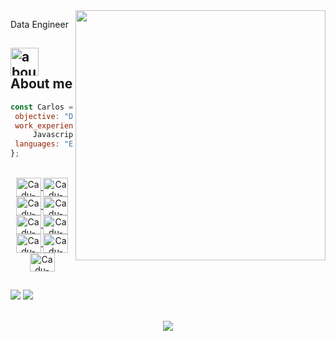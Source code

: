 <img src="https://raw.githubusercontent.com/MicaelliMedeiros/micaellimedeiros/master/image/computer-illustration.png" min-width="400px" max-width="400px" width="400px" align="right">

Data Engineer

## <img width="45" alt="about" src="https://raw.github.com/elizarov/elizarov/master/about.png"> About me
 
 ```JavaScript 
const Carlos = {
  objective: "Data Engineer, Python, SQL, MongoDB, Git, Apache Spark, Apache Airflow, Cloud Computing, React"
  work_experiences: "C#, Java, Terraform, .NET, Vue.js, Typescript,
      Javascript, React, Angular, SQL Server, MySQL, ASP.NET",
  languages: "English, Portuguese and Spanish",
};

```

<div display="flex" justify-content="space-around" align="center">
    <div>
        <a href="https://github.com/carlosgoncalvesdev">
    </div>
</div>

<div style="display: inline_block" align="center"> <br>
    <img align="center" alt="Cadu-CSHARP" height="30" width="40" src="https://cdn.jsdelivr.net/gh/devicons/devicon/icons/csharp/csharp-original.svg">
    <img align="center" alt="Cadu-HTML" height="30" width="40" src="https://cdn.jsdelivr.net/gh/devicons/devicon/icons/html5/html5-original-wordmark.svg">
    <img align="center" alt="Cadu-CSS" height="30" width="40" src="https://cdn.jsdelivr.net/gh/devicons/devicon/icons/css3/css3-original-wordmark.svg">
    <img align="center" alt="Cadu-JS" height="30" width="40" src="https://cdn.jsdelivr.net/gh/devicons/devicon/icons/javascript/javascript-original.svg">
    <img align="center" alt="Cadu-React" height="30" width="40" src="https://cdn.jsdelivr.net/gh/devicons/devicon/icons/react/react-original-wordmark.svg">
    <img align="center" alt="Cadu-Typescript" height="30" width="40" src="https://cdn.jsdelivr.net/gh/devicons/devicon/icons/typescript/typescript-original.svg">
    <img align="center" alt="Cadu-MySQL" height="30" width="40" src="https://cdn.jsdelivr.net/gh/devicons/devicon/icons/mysql/mysql-original-wordmark.svg">
    <img align="center" alt="Cadu-Java" height="30" width="40" src="https://cdn.jsdelivr.net/gh/devicons/devicon/icons/java/java-original.svg">
    <img align="center" alt="Cadu-SASS" height="30" width="40" src="https://cdn.jsdelivr.net/gh/devicons/devicon/icons/sass/sass-original.svg">
</div>
  
  ##
  <div>
    <a href="https://www.linkedin.com/in/carlos-eduardo-061604234/" target="_blank"><img src="https://img.shields.io/badge/-LinkedIn-%230077B5?style=for-the-badge&logo=linkedin&logoColor=white" target="_blank"></a> 
    <a href = "mailto:carlossaintsdeveloper@gmail.com"><img src="https://img.shields.io/badge/-Gmail-%23333?style=for-the-badge&logo=gmail&logoColor=white" target="_blank"></a>
  </div>
  
  <br>

<p align="center">
  <img src="https://github-readme-stats.vercel.app/api?username=carlosgoncalvesdev&show_icons=true&theme=dracula" />
</p>


